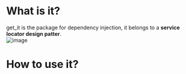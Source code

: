 # What is it?
get_it is the package for dependency injection, it belongs to a **service locator design patter**.  
![image](https://user-images.githubusercontent.com/63263301/219618276-a9c92526-5005-4e03-8cc2-ae34edc2d806.png)

# How to use it?
